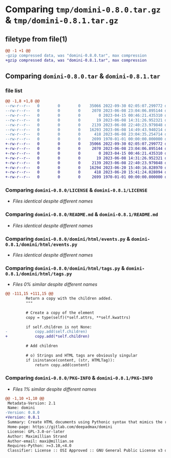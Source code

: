 # Comparing `tmp/domini-0.8.0.tar.gz` & `tmp/domini-0.8.1.tar.gz`

## filetype from file(1)

```diff
@@ -1 +1 @@
-gzip compressed data, was "domini-0.8.0.tar", max compression
+gzip compressed data, was "domini-0.8.1.tar", max compression
```

## Comparing `domini-0.8.0.tar` & `domini-0.8.1.tar`

### file list

```diff
@@ -1,8 +1,8 @@
--rw-r--r--   0        0        0    35066 2022-09-30 02:05:07.299772 domini-0.8.0/LICENSE
--rw-r--r--   0        0        0     2070 2023-06-08 23:04:06.895144 domini-0.8.0/README.md
--rw-r--r--   0        0        0        0 2023-04-15 00:46:21.435310 domini-0.8.0/domini/__init__.py
--rw-r--r--   0        0        0       19 2023-06-08 14:31:26.952321 domini-0.8.0/domini/html/__init__.py
--rw-r--r--   0        0        0     2139 2023-06-08 22:40:23.979848 domini-0.8.0/domini/html/events.py
--rw-r--r--   0        0        0    16293 2023-06-08 14:49:43.940214 domini-0.8.0/domini/html/tags.py
--rw-r--r--   0        0        0      418 2023-06-08 23:04:35.254714 domini-0.8.0/pyproject.toml
--rw-r--r--   0        0        0     2699 1970-01-01 00:00:00.000000 domini-0.8.0/PKG-INFO
+-rw-r--r--   0        0        0    35066 2022-09-30 02:05:07.299772 domini-0.8.1/LICENSE
+-rw-r--r--   0        0        0     2070 2023-06-08 23:04:06.895144 domini-0.8.1/README.md
+-rw-r--r--   0        0        0        0 2023-04-15 00:46:21.435310 domini-0.8.1/domini/__init__.py
+-rw-r--r--   0        0        0       19 2023-06-08 14:31:26.952321 domini-0.8.1/domini/html/__init__.py
+-rw-r--r--   0        0        0     2139 2023-06-08 22:40:23.979848 domini-0.8.1/domini/html/events.py
+-rw-r--r--   0        0        0    16294 2023-06-20 15:40:16.828970 domini-0.8.1/domini/html/tags.py
+-rw-r--r--   0        0        0      418 2023-06-20 15:41:24.028094 domini-0.8.1/pyproject.toml
+-rw-r--r--   0        0        0     2699 1970-01-01 00:00:00.000000 domini-0.8.1/PKG-INFO
```

### Comparing `domini-0.8.0/LICENSE` & `domini-0.8.1/LICENSE`

 * *Files identical despite different names*

### Comparing `domini-0.8.0/README.md` & `domini-0.8.1/README.md`

 * *Files identical despite different names*

### Comparing `domini-0.8.0/domini/html/events.py` & `domini-0.8.1/domini/html/events.py`

 * *Files identical despite different names*

### Comparing `domini-0.8.0/domini/html/tags.py` & `domini-0.8.1/domini/html/tags.py`

 * *Files 0% similar despite different names*

```diff
@@ -111,15 +111,15 @@
         Return a copy with the children added.
         """
 
         # Create a copy of the element
         copy = type(self)(*self.attrs, **self.kwattrs)
         
         if self.children is not None:
-            copy.add(self.children)
+            copy.add(*self.children)
 
         # Add children
 
         # o) Strings and HTML tags are obviously singular
         if isinstance(content, (str, HTMLTag)):
             return copy.add(content)
```

### Comparing `domini-0.8.0/PKG-INFO` & `domini-0.8.1/PKG-INFO`

 * *Files 1% similar despite different names*

```diff
@@ -1,10 +1,10 @@
 Metadata-Version: 2.1
 Name: domini
-Version: 0.8.0
+Version: 0.8.1
 Summary: Create HTML documents using Pythonic syntax that mimics the real deal.
 Home-page: https://gitlab.com/deepadmax/domini
 License: GPL-3.0-or-later
 Author: Maximillian Strand
 Author-email: maxi@millian.se
 Requires-Python: >=3.10,<4.0
 Classifier: License :: OSI Approved :: GNU General Public License v3 or later (GPLv3+)
```

